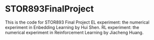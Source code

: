 # STOR893FinalProject
This is the code for STOR893 Final Project
EL experiment: the numerical experiment in Enbedding Learning by Hui Shen.
RL experiment: the numerical experiment in Reinforcement Learning by Jiacheng Huang.
